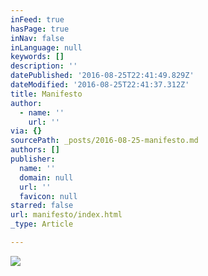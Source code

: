 ```yaml
---
inFeed: true
hasPage: true
inNav: false
inLanguage: null
keywords: []
description: ''
datePublished: '2016-08-25T22:41:49.829Z'
dateModified: '2016-08-25T22:41:37.312Z'
title: Manifesto
author:
  - name: ''
    url: ''
via: {}
sourcePath: _posts/2016-08-25-manifesto.md
authors: []
publisher:
  name: ''
  domain: null
  url: ''
  favicon: null
starred: false
url: manifesto/index.html
_type: Article

---
```

![](https://imgflo.herokuapp.com/graph/vahj1ThiexotieMo/ae5495f7866fcb252d5499cf87df39fc/croprotate.jpg?cropheight=2048&cropwidth=1296&degrees=0&input=https%3A%2F%2Fthe-grid-user-content.s3-us-west-2.amazonaws.com%2F022578aa-94ce-4001-a5dd-1dcbfeb124c6.jpg&x=72&y=0)
